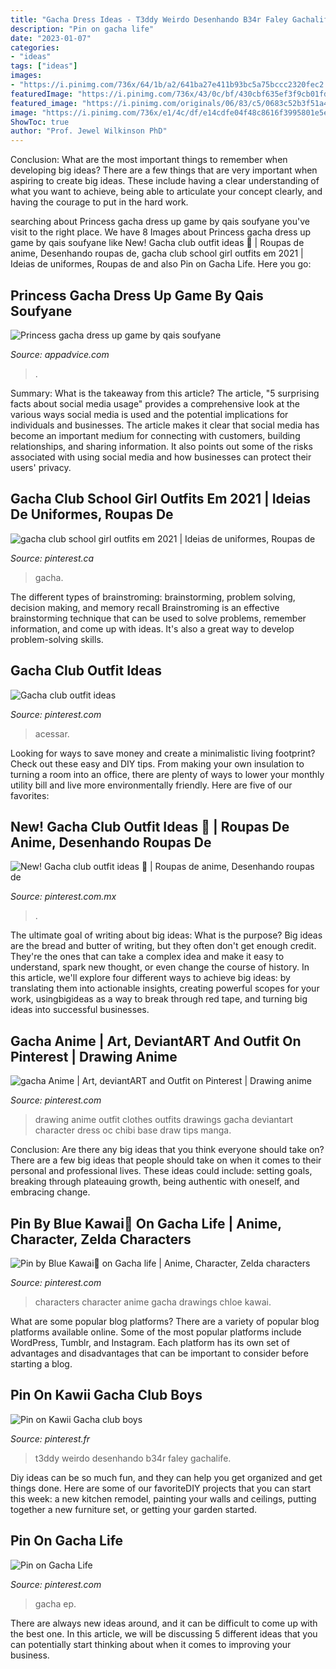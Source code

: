 ```yaml
---
title: "Gacha Dress Ideas - T3ddy Weirdo Desenhando B34r Faley Gachalife"
description: "Pin on gacha life"
date: "2023-01-07"
categories:
- "ideas"
tags: ["ideas"]
images:
- "https://i.pinimg.com/736x/64/1b/a2/641ba27e411b93bc5a75bccc2320fec2.jpg"
featuredImage: "https://i.pinimg.com/736x/43/0c/bf/430cbf635ef3f9cb01fd6dade3313538.jpg"
featured_image: "https://i.pinimg.com/originals/06/83/c5/0683c52b3f51a4e1302a4115427c3287.jpg"
image: "https://i.pinimg.com/736x/e1/4c/df/e14cdfe04f48c8616f3995801e5e14be.jpg"
ShowToc: true
author: "Prof. Jewel Wilkinson PhD"
---
```



Conclusion: What are the most important things to remember when developing big ideas?
There are a few things that are very important when aspiring to create big ideas. These include having a clear understanding of what you want to achieve, being able to articulate your concept clearly, and having the courage to put in the hard work.

	

		
searching about Princess gacha dress up game by qais soufyane you've visit to the right place. We have 8 Images about Princess gacha dress up game by qais soufyane like New! Gacha club outfit ideas 🍉 | Roupas de anime, Desenhando roupas de, gacha club school girl outfits em 2021 | Ideias de uniformes, Roupas de and also Pin on Gacha Life. Here you go:
		
    
## Princess Gacha Dress Up Game By Qais Soufyane

<img loading=lazy src="https://is2-ssl.mzstatic.com/image/thumb/Purple123/v4/36/5d/d6/365dd69f-2581-f2dd-244c-755e6960598b/pr_source.jpg/750x750bb.jpeg" onerror="this.onerror=null;this.src='https://tse2.mm.bing.net/th?id=OIP.o8G9ceqMyBkwB33nu36nzQHaEK&amp;pid=15.1';" alt="Princess gacha dress up game by qais soufyane">

_Source: appadvice.com_

>. 

	

Summary: What is the takeaway from this article?
The article, "5 surprising facts about social media usage" provides a comprehensive look at the various ways social media is used and the potential implications for individuals and businesses. The article makes it clear that social media has become an important medium for connecting with customers, building relationships, and sharing information. It also points out some of the risks associated with using social media and how businesses can protect their users' privacy.

    
## Gacha Club School Girl Outfits Em 2021 | Ideias De Uniformes, Roupas De

<img loading=lazy src="https://i.pinimg.com/736x/b6/66/a2/b666a2ddd16a64e87251eb8dc74c4f08.jpg" onerror="this.onerror=null;this.src='https://tse4.mm.bing.net/th?id=OIP.OQ075dUmhQRwSK8Gd5uRQAHaLH&amp;pid=15.1';" alt="gacha club school girl outfits em 2021 | Ideias de uniformes, Roupas de">

_Source: pinterest.ca_

>gacha. 

	

The different types of brainstroming: brainstorming, problem solving, decision making, and memory recall
Brainstroming is an effective brainstorming technique that can be used to solve problems, remember information, and come up with ideas. It's also a great way to develop problem-solving skills.

    
## Gacha Club Outfit Ideas

<img loading=lazy src="https://i.pinimg.com/736x/43/0c/bf/430cbf635ef3f9cb01fd6dade3313538.jpg" onerror="this.onerror=null;this.src='https://tse2.mm.bing.net/th?id=OIP.ATEpWDXebAgfuYAqV0_w_wHaFU&amp;pid=15.1';" alt="Gacha club outfit ideas">

_Source: pinterest.com_

>acessar. 

	

Looking for ways to save money and create a minimalistic living footprint? Check out these easy and DIY tips. From making your own insulation to turning a room into an office, there are plenty of ways to lower your monthly utility bill and live more environmentally friendly. Here are five of our favorites: 

    
## New! Gacha Club Outfit Ideas 🍉 | Roupas De Anime, Desenhando Roupas De

<img loading=lazy src="https://i.pinimg.com/736x/e1/4c/df/e14cdfe04f48c8616f3995801e5e14be.jpg" onerror="this.onerror=null;this.src='https://tse1.mm.bing.net/th?id=OIP.dD8J3ynsiOZrIC1mJqxXhwHaGq&amp;pid=15.1';" alt="New! Gacha club outfit ideas 🍉 | Roupas de anime, Desenhando roupas de">

_Source: pinterest.com.mx_

>. 

	

The ultimate goal of writing about big ideas: What is the purpose?
Big ideas are the bread and butter of writing, but they often don't get enough credit. They're the ones that can take a complex idea and make it easy to understand, spark new thought, or even change the course of history. In this article, we'll explore four different ways to achieve big ideas: by translating them into actionable insights, creating powerful scopes for your work, usingbigideas as a way to break through red tape, and turning big ideas into successful businesses.

    
## Gacha Anime | Art, DeviantART And Outfit On Pinterest | Drawing Anime

<img loading=lazy src="https://i.pinimg.com/originals/06/83/c5/0683c52b3f51a4e1302a4115427c3287.jpg" onerror="this.onerror=null;this.src='https://tse2.mm.bing.net/th?id=OIP.Nhb7DRS-tdUg50OuJRGTLQHaFr&amp;pid=15.1';" alt="gacha Anime | Art, deviantART and Outfit on Pinterest | Drawing anime">

_Source: pinterest.com_

>drawing anime outfit clothes outfits drawings gacha deviantart character dress oc chibi base draw tips manga. 

	

Conclusion: Are there any big ideas that you think everyone should take on?
There are a few big ideas that people should take on when it comes to their personal and professional lives. These ideas could include: setting goals, breaking through plateauing growth, being authentic with oneself, and embracing change.

    
## Pin By Blue Kawai💙 On Gacha Life | Anime, Character, Zelda Characters

<img loading=lazy src="https://i.pinimg.com/736x/64/1b/a2/641ba27e411b93bc5a75bccc2320fec2.jpg" onerror="this.onerror=null;this.src='https://tse1.mm.bing.net/th?id=OIP.O6pnl3Y8MqjYRldkm6r4OAHaKt&amp;pid=15.1';" alt="Pin by Blue Kawai💙 on Gacha life | Anime, Character, Zelda characters">

_Source: pinterest.com_

>characters character anime gacha drawings chloe kawai. 

	

What are some popular blog platforms?
There are a variety of popular blog platforms available online. Some of the most popular platforms include WordPress, Tumblr, and Instagram. Each platform has its own set of advantages and disadvantages that can be important to consider before starting a blog.

    
## Pin On Kawii Gacha Club Boys

<img loading=lazy src="https://i.pinimg.com/736x/2e/31/a0/2e31a09c236145a87458fd3a0688e5ba.jpg" onerror="this.onerror=null;this.src='https://tse1.mm.bing.net/th?id=OIP.JkMpJAYgivFcw_w0-dwTQgHaIc&amp;pid=15.1';" alt="Pin on Kawii Gacha club boys">

_Source: pinterest.fr_

>t3ddy weirdo desenhando b34r faley gachalife. 

	

Diy ideas can be so much fun, and they can help you get organized and get things done. Here are some of our favoriteDIY projects that you can start this week: a new kitchen remodel, painting your walls and ceilings, putting together a new furniture set, or getting your garden started.

    
## Pin On Gacha Life

<img loading=lazy src="https://i.pinimg.com/736x/f4/08/c6/f408c69a86efe570667f72b7901f6ef9.jpg" onerror="this.onerror=null;this.src='https://tse3.mm.bing.net/th?id=OIP.syPOgfMqvYvLxK4HsryX4wHaHa&amp;pid=15.1';" alt="Pin on Gacha Life">

_Source: pinterest.com_

>gacha ep. 

	

There are always new ideas around, and it can be difficult to come up with the best one. In this article, we will be discussing 5 different ideas that you can potentially start thinking about when it comes to improving your business.

